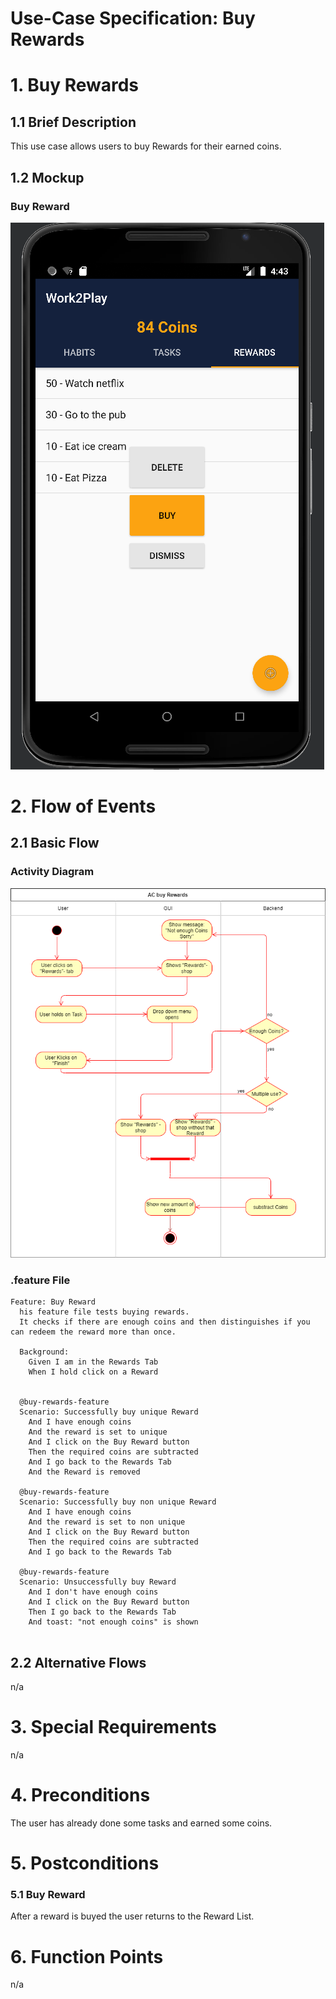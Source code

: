# Use-Case Specification: Buy Rewards

# 1. Buy Rewards

## 1.1 Brief Description
This use case allows users to buy Rewards for their earned coins.

## 1.2 Mockup

### Buy Reward
![](PNGs/UC_CRUD_R_POP_ss.png)

# 2. Flow of Events

## 2.1 Basic Flow

### Activity Diagram
![Activity Diagram](PNGs/AC_Buy_Rewards.png)

### .feature File

``` feature
Feature: Buy Reward
  his feature file tests buying rewards.
  It checks if there are enough coins and then distinguishes if you can redeem the reward more than once.

  Background:
    Given I am in the Rewards Tab
    When I hold click on a Reward


  @buy-rewards-feature
  Scenario: Successfully buy unique Reward
    And I have enough coins
    And the reward is set to unique
    And I click on the Buy Reward button
    Then the required coins are subtracted
    And I go back to the Rewards Tab
    And the Reward is removed

  @buy-rewards-feature
  Scenario: Successfully buy non unique Reward
    And I have enough coins
    And the reward is set to non unique
    And I click on the Buy Reward button
    Then the required coins are subtracted
    And I go back to the Rewards Tab

  @buy-rewards-feature
  Scenario: Unsuccessfully buy Reward
    And I don't have enough coins
    And I click on the Buy Reward button
    Then I go back to the Rewards Tab
    And toast: "not enough coins" is shown
    
```

## 2.2 Alternative Flows
n/a

# 3. Special Requirements
n/a

# 4. Preconditions
The user has already done some tasks and earned some coins.

# 5. Postconditions

### 5.1 Buy Reward
After a reward is buyed the user returns to the Reward List.



# 6. Function Points
n/a
